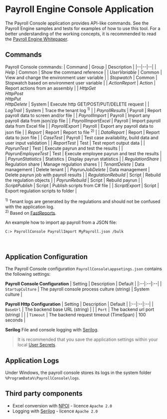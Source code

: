 <h1>Payroll Engine Console Application</h1>

The Payroll Console application provides API-like commands. See the Payroll Engine samples and tests for examples of how to use this tool. For a better understanding of the working concepts, it is recommended to read the [Payroll Engine Whitepaper](https://github.com/Payroll-Engine/PayrollEngine/blob/main/Documents/PayrolEnginelWhitepaper.pdf).

## Commands
Payroll Console commands:
| Command              | Group            | Description                                                  |
|--|--|--|
| *Help*               | Common           | Show the command reference                                   |
| *UserVariable*       | Common           | View and change the environment user variable                |
| *Stopwatch*          | Common           | Stopwatch based on environment user variable                 |
| *ActionReport*       | Action           | Report actions from an assembly                              |
| *HttpGet<br/>HttpPost<br/>HttpPut<br />HttpDelete* | System | Execute http GET/POST/PUT/DELETE request |
| *LogTrail*           | System           | Trace the tenant log <sup>1)</sup>                           |
| *PayrollResults*     | Payroll          | Report payroll data to screen and/or file                    |
| *PayrollImport*      | Payroll          | Import any payroll data from json/zip file                   |
| *PayrollImportExcel* | Payroll          | Import payroll data from Excel file                          |
| *PayrollExport*      | Payroll          | Export any payroll data to json file                         |
| *Report*             | Report           | Report to file <sup>2)</sup>                                 |
| *DataReport*         | Report           | Report data to json file                                     |
| *CaseTest*           | Payroll          | Test case availability, build data and user input validation |
| *ReportTest*         | Test             | Test report output data                                      |
| *PayrunTest*         | Test             | Execute payrun and test the results                          |
| *PayrunEmployeeTest* | Test             | Execute employee payrun and test the results                 |
| *PayrunStatistics*   | Statistics       | Display payrun statistics                                    |
| *RegulationShare*    | Regulation share | Manage regulation shares                                     |
| *TenantDelete*       | Data management  | Delete tenant                                                |
| *PayrunJobDelete*    | Data management  | Delete payrun job with payroll results                       |
| *RegulationRebuild*  | Script           | Rebuild the regulation objects                               |
| *PayrunRebuild*      | Script           | Rebuild payrun                                               |
| *ScriptPublish*      | Script           | Publish scripts from C# file                                 |
| *ScriptExport*       | Script           | Export regulation scripts to folder                          |
<br/>

<sup>1)</sup> Tenant logs are generated by the regulations and should not be confused with the application log.<br/>
<sup>2)</sup> Based on [FastReports](https://github.com/FastReports).<br/>

An example how to import ap payroll from a JSON file:<br />
```
C:> PayrollConsole PayrollImport MyPayroll.json /bulk
```
<br />

## Application Configuration
The Payroll Console configuration `PayrollConsole\appsetings.json` contains the following settings:

**Payroll Console Configuration**
| Setting      | Description            | Default |
|:--|:--|:--|
| `StartupCulture` | The payroll console process culture (string) | System culture |

**Payroll Http Configuration**
| Setting      | Description                          | Default        |
|:--|:--|:--|
| `BaseUrl` | The backend base URL (string)           |                |
| `Port` | The backend url port (string)              |                |
| `Timeout` | The backend request timeout (TimeSpan)  | 100 seconds    |

**Serilog**
File and console logging with [Serilog](https://serilog.net/).

> It is recommended that you save the application settings within your local [User Secrets](https://learn.microsoft.com/en-us/aspnet/core/security/app-secrets).

## Application Logs
Under Windows, the payroll console stores its logs in the system folder `%ProgramData%\PayrollConsole\logs`.

## Third party components
- Excel conversion with [NPOI](https://github.com/dotnetcore/NPOI/) - licence `Apache 2.0`
- Logging with [Serilog](https://github.com/serilog/serilog/) - licence `Apache 2.0`

